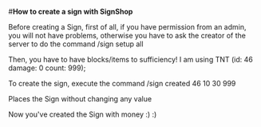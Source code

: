 #<b>How to create a sign with SignShop</b>

Before creating a Sign, first of all, if you have permission from an admin, you will not have problems, otherwise you have to ask the creator of the server to do the command /sign setup all

Then, you have to have blocks/items to sufficiency! I am using TNT (id: 46 damage: 0 count: 999);


To create the sign, execute the command /sign created 46 10 30 999 





Places the Sign without changing any value




Now you've created the Sign with money :) :)

